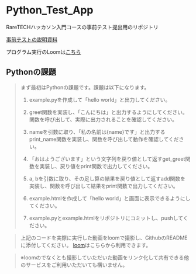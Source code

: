 # Python_Test_App
RareTECHハッカソン入門コースの事前テスト提出用のリポジトリ

[事前テストの説明資料](https://var-inc.notion.site/20f03b3816ba801dae6ac42c231d2de3)

プログラム実行のLoomは[こちら](https://www.loom.com/share/41bbd4ffa9944bd1b047949aafe21f6d?sid=309a408d-d9e5-4b94-8c4c-66f886cada10)

## Pythonの課題

> まず最初はPythonの課題です。課題は以下になります。
> 
> 1. example.pyを作成して「hello world」と出力してください。
> 2. greet関数を実装し、「こんにちは」と出力するようにしてください。関数を呼び出して、実際に出力されることを確認してください。
> 3. nameを引数に取り、「私の名前は{name}です」と出力するprint_name関数を実装し、関数を呼び出して動作を確認してください。
> 4. 「おはようございます」という文字列を戻り値として返すget_greet関数を実装し、戻り値をprint関数で出力してください。
> 5. a, bを引数に取り、その足し算の結果を戻り値として返すadd関数を実装し、関数を呼び出して結果をprint関数で出力してください。
>
> 
> 6. example.htmlを作成して「hello world」と画面に表示できるようにしてください。
> 7. example.pyとexample.htmlをリポジトリにコミットし、pushしてください。

> 上記のコードを実際に実行した動画をloomで撮影し、GithubのREADMEに添付してください。
> [loom](https://www.loom.com/)はこちらから利用できます。

> ※loomのでなくとも撮影していただいた動画をリンク化して共有できる他のサービスをご利用いただいても構いません。
